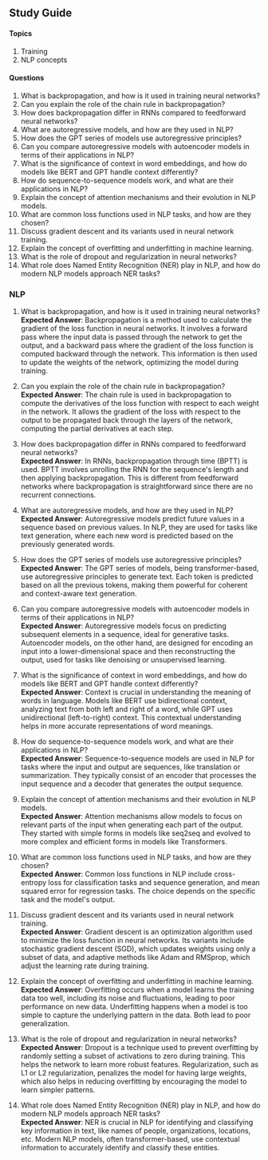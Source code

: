 ## Study Guide

#### Topics
1. Training
2. NLP concepts

#### Questions

1. What is backpropagation, and how is it used in training neural networks?
2. Can you explain the role of the chain rule in backpropagation?
3. How does backpropagation differ in RNNs compared to feedforward neural networks?
4. What are autoregressive models, and how are they used in NLP?
5. How does the GPT series of models use autoregressive principles?
6. Can you compare autoregressive models with autoencoder models in terms of their applications in NLP?
7. What is the significance of context in word embeddings, and how do models like BERT and GPT handle context differently?
8. How do sequence-to-sequence models work, and what are their applications in NLP?
9. Explain the concept of attention mechanisms and their evolution in NLP models.
10. What are common loss functions used in NLP tasks, and how are they chosen?
11. Discuss gradient descent and its variants used in neural network training.
12. Explain the concept of overfitting and underfitting in machine learning.
13. What is the role of dropout and regularization in neural networks?
14. What role does Named Entity Recognition (NER) play in NLP, and how do modern NLP models approach NER tasks?

### NLP
1. What is backpropagation, and how is it used in training neural networks?  
**Expected Answer**: Backpropagation is a method used to calculate the gradient of the loss function in neural networks. It involves a forward pass where the input data is passed through the network to get the output, and a backward pass where the gradient of the loss function is computed backward through the network. This information is then used to update the weights of the network, optimizing the model during training.

1. Can you explain the role of the chain rule in backpropagation?  
**Expected Answer**: The chain rule is used in backpropagation to compute the derivatives of the loss function with respect to each weight in the network. It allows the gradient of the loss with respect to the output to be propagated back through the layers of the network, computing the partial derivatives at each step.

1. How does backpropagation differ in RNNs compared to feedforward neural networks?  
**Expected Answer**: In RNNs, backpropagation through time (BPTT) is used. BPTT involves unrolling the RNN for the sequence's length and then applying backpropagation. This is different from feedforward networks where backpropagation is straightforward since there are no recurrent connections.

1. What are autoregressive models, and how are they used in NLP?  
**Expected Answer**: Autoregressive models predict future values in a sequence based on previous values. In NLP, they are used for tasks like text generation, where each new word is predicted based on the previously generated words.

1. How does the GPT series of models use autoregressive principles?  
**Expected Answer**: The GPT series of models, being transformer-based, use autoregressive principles to generate text. Each token is predicted based on all the previous tokens, making them powerful for coherent and context-aware text generation.

1. Can you compare autoregressive models with autoencoder models in terms of their applications in NLP?  
**Expected Answer**: Autoregressive models focus on predicting subsequent elements in a sequence, ideal for generative tasks. Autoencoder models, on the other hand, are designed for encoding an input into a lower-dimensional space and then reconstructing the output, used for tasks like denoising or unsupervised learning.

1. What is the significance of context in word embeddings, and how do models like BERT and GPT handle context differently?  
**Expected Answer**: Context is crucial in understanding the meaning of words in language. Models like BERT use bidirectional context, analyzing text from both left and right of a word, while GPT uses unidirectional (left-to-right) context. This contextual understanding helps in more accurate representations of word meanings.

1. How do sequence-to-sequence models work, and what are their applications in NLP?  
**Expected Answer**: Sequence-to-sequence models are used in NLP for tasks where the input and output are sequences, like translation or summarization. They typically consist of an encoder that processes the input sequence and a decoder that generates the output sequence.

1. Explain the concept of attention mechanisms and their evolution in NLP models.  
**Expected Answer**: Attention mechanisms allow models to focus on relevant parts of the input when generating each part of the output. They started with simple forms in models like seq2seq and evolved to more complex and efficient forms in models like Transformers.

1. What are common loss functions used in NLP tasks, and how are they chosen?  
**Expected Answer**: Common loss functions in NLP include cross-entropy loss for classification tasks and sequence generation, and mean squared error for regression tasks. The choice depends on the specific task and the model's output.

1. Discuss gradient descent and its variants used in neural network training.  
**Expected Answer**: Gradient descent is an optimization algorithm used to minimize the loss function in neural networks. Its variants include stochastic gradient descent (SGD), which updates weights using only a subset of data, and adaptive methods like Adam and RMSprop, which adjust the learning rate during training.

1. Explain the concept of overfitting and underfitting in machine learning.  
**Expected Answer**: Overfitting occurs when a model learns the training data too well, including its noise and fluctuations, leading to poor performance on new data. Underfitting happens when a model is too simple to capture the underlying pattern in the data. Both lead to poor generalization.

1. What is the role of dropout and regularization in neural networks?  
**Expected Answer**: Dropout is a technique used to prevent overfitting by randomly setting a subset of activations to zero during training. This helps the network to learn more robust features. Regularization, such as L1 or L2 regularization, penalizes the model for having large weights, which also helps in reducing overfitting by encouraging the model to learn simpler patterns.

1. What role does Named Entity Recognition (NER) play in NLP, and how do modern NLP models approach NER tasks?  
**Expected Answer**: NER is crucial in NLP for identifying and classifying key information in text, like names of people, organizations, locations, etc. Modern NLP models, often transformer-based, use contextual information to accurately identify and classify these entities.
